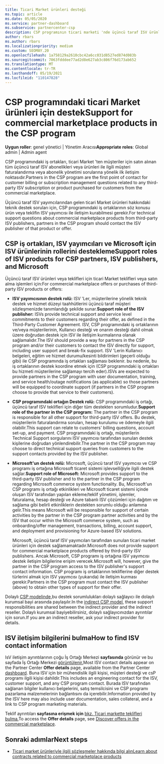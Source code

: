 ```yaml
---
title: Ticari Market ürünleri desteği
ms.topic: article
ms.date: 05/05/2020
ms.service: partner-dashboard
ms.subservice: partnercenter-csp
description: CSP programının ticari marketi 'nde üçüncü taraf ISV ürünleri veya abonelikleri için destek hakkında bilgi edinin.
author: rbars
ms.author: rbars
ms.localizationpriority: medium
ms.custom: SEOMAY.20
ms.openlocfilehash: 1a758129a2610cbc42a6cc031d8527ed874d083b
ms.sourcegitcommit: 7063fdddee77ad2d8e627ab3c806f76d173ab652
ms.translationtype: MT
ms.contentlocale: tr-TR
ms.lasthandoff: 05/19/2021
ms.locfileid: "110147828"
---
```

# <a name="support-for-commercial-marketplace-products-in-the-csp-program"></a><span data-ttu-id="42ff9-103">CSP programındaki ticari Market ürünleri için destek</span><span class="sxs-lookup"><span data-stu-id="42ff9-103">Support for commercial marketplace products in the CSP program</span></span>


<span data-ttu-id="42ff9-104">**Uygun roller**: genel yönetici | Yönetim Aracısı</span><span class="sxs-lookup"><span data-stu-id="42ff9-104">**Appropriate roles**: Global admin | Admin agent</span></span>

<span data-ttu-id="42ff9-105">CSP programındaki iş ortakları, ticari Market 'ten müşteriler için satın alınan tüm üçüncü taraf ISV abonelikleri veya ürünleri ile ilgili müşteri faturalandırma veya abonelik yönetimi sorularına yönelik ilk iletişim noktasıdır.</span><span class="sxs-lookup"><span data-stu-id="42ff9-105">Partners in the CSP program are the first point of contact for customer billing or subscription management questions related to any third-party ISV subscription or product purchased for customers from the commercial marketplace.</span></span>

<span data-ttu-id="42ff9-106">Üçüncü taraf ISV yayımcılarından gelen ticari Market ürünleri hakkındaki teknik destek soruları için, CSP programındaki iş ortaklarının söz konusu ürün veya teklifin ISV yayımcısı ile iletişim kurabilmesi gerekir.</span><span class="sxs-lookup"><span data-stu-id="42ff9-106">For technical support questions about commercial marketplace products from third-party ISV publishers, partners in the CSP program should contact the ISV publisher of that product or offer.</span></span>

## <a name="support-roles-of-isv-products-for-csp-partners-isv-publishers-and-microsoft"></a><span data-ttu-id="42ff9-107">CSP iş ortakları, ISV yayımcıları ve Microsoft için ISV ürünlerinin rollerini destekleme</span><span class="sxs-lookup"><span data-stu-id="42ff9-107">Support roles of ISV products for CSP partners, ISV publishers, and Microsoft</span></span>

<span data-ttu-id="42ff9-108">Üçüncü taraf ISV ürünleri veya teklifleri için ticari Market teklifleri veya satın alma işlemleri için:</span><span class="sxs-lookup"><span data-stu-id="42ff9-108">For commercial marketplace offers or purchases of third-party ISV products or offers:</span></span>

- <span data-ttu-id="42ff9-109">**ISV yayımcısının destek rolü:** ISV 'Ler, müşterilerine yönelik teknik destek ve hizmet düzeyi taahhütlerini üçüncü taraf müşteri sözleşmenizde tanımlandığı şekilde sunar.</span><span class="sxs-lookup"><span data-stu-id="42ff9-109">**Support role of the ISV publisher:** ISVs provide technical support and service level commitments to their customers regarding their offer, as defined in the Third-Party Customer Agreement.</span></span> <span data-ttu-id="42ff9-110">ISV, CSP programındaki iş ortaklarının ve/veya müşterilerinin, Kullanıcı desteği ve onarım desteği dahil olmak üzere doğrudan destek için ISV ile iletişim kurmalarına olanak sağlamalıdır.</span><span class="sxs-lookup"><span data-stu-id="42ff9-110">The ISV should provide a way for partners in the CSP program and/or their customers to contact the ISV directly for support, including user support and break-fix support.</span></span> <span data-ttu-id="42ff9-111">ISV 'Lerin Kullanıcı belgeleri, eğitim ve hizmet durumu/kesinti bildirimleri (geçerli olduğu gibi) ile CSP programında iş ortakları sağlaması beklenir. bu nedenle, bu iş ortaklarının destek koordine etmek için (CSP programındaki iş ortakları bu hizmeti müşterilerine sağlamayı tercih eder).</span><span class="sxs-lookup"><span data-stu-id="42ff9-111">ISVs are expected to provide partners in the CSP program with user documentation, training, and service health/outage notifications (as applicable) so those partners will be equipped to coordinate support (if partners in the CSP program choose to provide that service to their customers).</span></span>

- <span data-ttu-id="42ff9-112">**CSP programındaki ortağın Destek rolü:** CSP programındaki iş ortağı, üçüncü taraf ISV teklifleri için diğer tüm destekten sorumludur.</span><span class="sxs-lookup"><span data-stu-id="42ff9-112">**Support role of the partner in the CSP program:** The partner in the CSP program is responsible for all other support for third-party ISV offers.</span></span> <span data-ttu-id="42ff9-113">Bu destek, müşterilerin faturalandırma soruları, hesap kurulumu ve ödemeyle ilgili olabilir.</span><span class="sxs-lookup"><span data-stu-id="42ff9-113">This support can relate to customers' billing questions, account set-up, and payment.</span></span> <span data-ttu-id="42ff9-114">CSP programındaki iş ortağı, müşterilerin Technical Support sorgularını ISV yayımcısı tarafından sunulan destek kişilerine doğrudan yönlendirebilir.</span><span class="sxs-lookup"><span data-stu-id="42ff9-114">The partner in the CSP program may choose to direct technical support queries from customers to the support contacts provided by the ISV publisher.</span></span>

- <span data-ttu-id="42ff9-115">**Microsoft'un destek rolü:** Microsoft, üçüncü taraf ISV yayımcısı ve CSP programı iş ortağına Microsoft ticaret sistemi işlevselliğiyle ilgili destek sağlar.</span><span class="sxs-lookup"><span data-stu-id="42ff9-115">**Support role of Microsoft:** Microsoft provides support to the third-party ISV publisher and to the partner in the CSP program regarding Microsoft commerce system functionality.</span></span> <span data-ttu-id="42ff9-116">Bu, Microsoft'un CSP programı iş ortağı etkinlikleri ve Microsoft ticaret sistemi içinde oluşan ISV tarafından yapılan ekleme/teklif yönetimi, işlemler, faturalama, hesap desteği ve Azure tabanlı ISV çözümleri için dağıtım ve sağlama gibi belirli etkinliklerin destekten sorumlu olduğu anlamına gelir.</span><span class="sxs-lookup"><span data-stu-id="42ff9-116">This means Microsoft will be responsible for support of certain activities by the partner in the CSP program partner activities and by the ISV that occur within the Microsoft commerce system, such as onboarding/offer management, transactions, billing, account support, and deployment and provisioning for Azure-based ISV solutions.</span></span>

    <span data-ttu-id="42ff9-117">Microsoft, üçüncü taraf ISV yayımcıları tarafından sunulan ticari market ürünleri için destek sağlamamaktadır.</span><span class="sxs-lookup"><span data-stu-id="42ff9-117">Microsoft does not provide support for commercial marketplace products offered by third-party ISV publishers.</span></span> <span data-ttu-id="42ff9-118">Ancak Microsoft, CSP programı iş ortağına ISV yayımcısı destek iletişim bilgilerine erişim verecek.</span><span class="sxs-lookup"><span data-stu-id="42ff9-118">Microsoft will, however, give the partner in the  CSP program access to the ISV publisher's support contact information.</span></span> <span data-ttu-id="42ff9-119">CSP programı iş ortaklarının tekliflerine diğer destek türlerini almak için ISV yayımcısı (yukarıda) ile iletişim kurması gerekir.</span><span class="sxs-lookup"><span data-stu-id="42ff9-119">Partners in the CSP program must contact the ISV publisher (above) to obtain other types of support for their offer.</span></span>

<span data-ttu-id="42ff9-120">Dolaylı [CSP modelinde,](csp-overview.md#indirect-model)bu destek sorumlulukları dolaylı sağlayıcı ile dolaylı kurumsal bayi arasında paylaşılır.</span><span class="sxs-lookup"><span data-stu-id="42ff9-120">In the [indirect CSP model](csp-overview.md#indirect-model), these support responsibilities are shared between the indirect provider and the indirect reseller.</span></span> <span data-ttu-id="42ff9-121">Dolaylı kurumsal bayiyebilirsiniz, dolaylı sağlayıcınızdan ayrıntılar için sorun.</span><span class="sxs-lookup"><span data-stu-id="42ff9-121">If you are an indirect reseller, ask your indirect provider for details.</span></span>

## <a name="how-to-find-isv-contact-information"></a><span data-ttu-id="42ff9-122">ISV iletişim bilgilerini bulma</span><span class="sxs-lookup"><span data-stu-id="42ff9-122">How to find ISV contact information</span></span>

<span data-ttu-id="42ff9-123">IsV iletişim ayrıntılarının çoğu İş Ortağı Merkezi **sayfasında** görünür ve bu sayfada İş Ortağı Merkezi [görüntülenir.](https://partner.microsoft.com/dashboard)</span><span class="sxs-lookup"><span data-stu-id="42ff9-123">Most ISV contact details appear on the Partner Center **Offer details** page, available from the Partner Center [dashboard](https://partner.microsoft.com/dashboard).</span></span> <span data-ttu-id="42ff9-124">Buna ISV için bir mühendislik ilgili kişisi, müşteri desteği ve csP programı ilgili kişisi dahildir.</span><span class="sxs-lookup"><span data-stu-id="42ff9-124">This includes an engineering contact for the ISV, customer support, and any CSP program contact.</span></span> <span data-ttu-id="42ff9-125">Burada ISV tarafından sağlanan bilgiler kullanıcı belgelerini, satış temsilcisini ve CSP programı pazarlama malzemelerinin bağlantısını da içerebilir.</span><span class="sxs-lookup"><span data-stu-id="42ff9-125">Information provided by the ISV here may also include user documentation, sales collateral, and a link to CSP program marketing materials.</span></span>

<span data-ttu-id="42ff9-126">Teklif ayrıntıları **sayfasına erişmek için** [bkz. Ticari markette teklifleri bulma.](csp-commercial-marketplace-discover.md#view-marketplace-offers-in-partner-center)</span><span class="sxs-lookup"><span data-stu-id="42ff9-126">To access the **Offer details** page, see [Discover offers in the commercial marketplace](csp-commercial-marketplace-discover.md#view-marketplace-offers-in-partner-center).</span></span>

## <a name="next-steps"></a><span data-ttu-id="42ff9-127">Sonraki adımlar</span><span class="sxs-lookup"><span data-stu-id="42ff9-127">Next steps</span></span>

- [<span data-ttu-id="42ff9-128">Ticari market ürünleriyle ilgili sözleşmeler hakkında bilgi alın</span><span class="sxs-lookup"><span data-stu-id="42ff9-128">Learn about contracts related to commercial marketplace products</span></span>](csp-commercial-marketplace-contracting.md)
